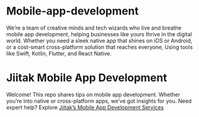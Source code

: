 # Mobile-app-development
 We’re a team of creative minds and tech wizards who live and breathe mobile app development, helping businesses like yours thrive in the digital world. Whether you need a sleek native app that shines on iOS or Android, or a cost-smart cross-platform solution that reaches everyone, Using tools like Swift, Kotlin, Flutter, and React Native.
# Jiitak Mobile App Development
Welcome! This repo shares tips on mobile app development. Whether you’re into native or cross-platform apps, we’ve got insights for you. Need expert help? Explore [Jiitak’s Mobile App Development Services](https://jiitak.com/services)

